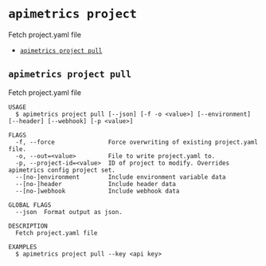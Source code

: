 `apimetrics project`
====================

Fetch project.yaml file

* [`apimetrics project pull`](#apimetrics-project-pull)

## `apimetrics project pull`

Fetch project.yaml file

```
USAGE
  $ apimetrics project pull [--json] [-f -o <value>] [--environment] [--header] [--webhook] [-p <value>]

FLAGS
  -f, --force               Force overwriting of existing project.yaml file.
  -o, --out=<value>         File to write project.yaml to.
  -p, --project-id=<value>  ID of project to modify. Overrides apimetrics config project set.
  --[no-]environment        Include environment variable data
  --[no-]header             Include header data
  --[no-]webhook            Include webhook data

GLOBAL FLAGS
  --json  Format output as json.

DESCRIPTION
  Fetch project.yaml file

EXAMPLES
  $ apimetrics project pull --key <api key>
```

